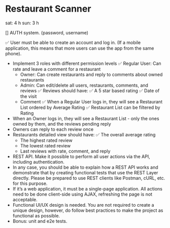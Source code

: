 # Restaurant Scanner

sat: 4 h
sun: 3 h

[] AUTH system. (password, username)

✅ User must be able to create an account and log in. (If a mobile application, this means that more users can use the app from the same phone).
- Implement 3 roles with different permission levels
    ✅ Regular User: Can rate and leave a comment for a restaurant
    * Owner: Can create restaurants and reply to comments about owned restaurants
    * Admin: Can edit/delete all users, restaurants, comments, and reviews
✅ Reviews should have:
    ✅ A 5 star based rating
    ✅ Date of the visit
    * Comment 
✅ When a Regular User logs in, they will see a Restaurant List ordered by Average Rating
✅ Restaurant List can be filtered by Rating
- When an Owner logs in, they will see a Restaurant List - only the ones owned by them, and the reviews pending reply
- Owners can reply to each review once
- Restaurants detailed view should have:
    ✅ The overall average rating
    * The highest rated review
    * The lowest rated review
    * Last reviews with rate, comment, and reply
- REST API. Make it possible to perform all user actions via the API, including authentication.
- In any case, you should be able to explain how a REST API works and demonstrate that by creating functional tests that use the REST Layer directly. Please be prepared to use REST clients like Postman, cURL, etc. for this purpose.
- If it’s a web application, it must be a single-page application. All actions need to be done client-side using AJAX, refreshing the page is not acceptable.
- Functional UI/UX design is needed. You are not required to create a unique design, however, do follow best practices to make the project as functional as possible.
- Bonus: unit and e2e tests.